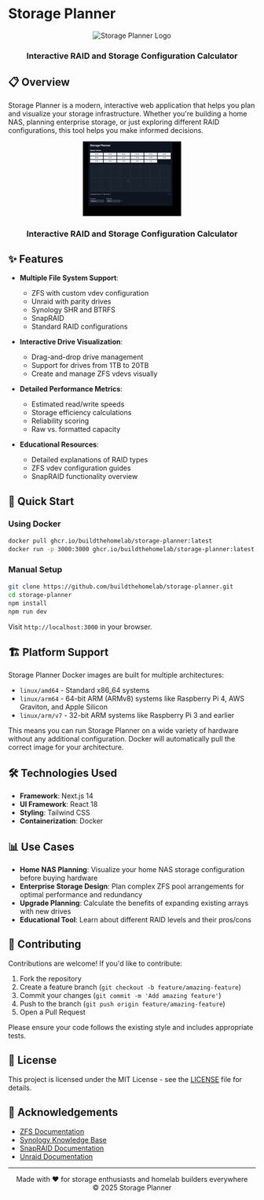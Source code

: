 # Storage Planner
<div align="center">
  <img src="https://raw.githubusercontent.com/buildthehomelab/storage-planner/main/public/storage-planner-logo.png" alt="Storage Planner Logo" width="200">
  <br>
  <h3>Interactive RAID and Storage Configuration Calculator</h3>
</div>

## 📋 Overview

Storage Planner is a modern, interactive web application that helps you plan and visualize your storage infrastructure. Whether you're building a home NAS, planning enterprise storage, or just exploring different RAID configurations, this tool helps you make informed decisions.

<div align="center">
  <img src="https://github.com/buildthehomelab/storage-planner/blob/main/public/storage-planner.gif"  width="200">
  <br>
  <h3>Interactive RAID and Storage Configuration Calculator</h3>
</div>

## ✨ Features

- **Multiple File System Support**:
  - ZFS with custom vdev configuration
  - Unraid with parity drives
  - Synology SHR and BTRFS
  - SnapRAID
  - Standard RAID configurations

- **Interactive Drive Visualization**:
  - Drag-and-drop drive management
  - Support for drives from 1TB to 20TB
  - Create and manage ZFS vdevs visually

- **Detailed Performance Metrics**:
  - Estimated read/write speeds
  - Storage efficiency calculations
  - Reliability scoring
  - Raw vs. formatted capacity

- **Educational Resources**:
  - Detailed explanations of RAID types
  - ZFS vdev configuration guides
  - SnapRAID functionality overview

## 🚀 Quick Start

### Using Docker

```bash
docker pull ghcr.io/buildthehomelab/storage-planner:latest
docker run -p 3000:3000 ghcr.io/buildthehomelab/storage-planner:latest
```

### Manual Setup

```bash
git clone https://github.com/buildthehomelab/storage-planner.git
cd storage-planner
npm install
npm run dev
```

Visit `http://localhost:3000` in your browser.

## 🏗️ Platform Support

Storage Planner Docker images are built for multiple architectures:

- `linux/amd64` - Standard x86_64 systems
- `linux/arm64` - 64-bit ARM (ARMv8) systems like Raspberry Pi 4, AWS Graviton, and Apple Silicon
- `linux/arm/v7` - 32-bit ARM systems like Raspberry Pi 3 and earlier

This means you can run Storage Planner on a wide variety of hardware without any additional configuration. Docker will automatically pull the correct image for your architecture.

## 🛠️ Technologies Used

- **Framework**: Next.js 14
- **UI Framework**: React 18
- **Styling**: Tailwind CSS
- **Containerization**: Docker

## 📊 Use Cases

- **Home NAS Planning**: Visualize your home NAS storage configuration before buying hardware
- **Enterprise Storage Design**: Plan complex ZFS pool arrangements for optimal performance and redundancy
- **Upgrade Planning**: Calculate the benefits of expanding existing arrays with new drives
- **Educational Tool**: Learn about different RAID levels and their pros/cons

## 🤝 Contributing

Contributions are welcome! If you'd like to contribute:

1. Fork the repository
2. Create a feature branch (`git checkout -b feature/amazing-feature`)
3. Commit your changes (`git commit -m 'Add amazing feature'`)
4. Push to the branch (`git push origin feature/amazing-feature`)
5. Open a Pull Request

Please ensure your code follows the existing style and includes appropriate tests.

## 📝 License

This project is licensed under the MIT License - see the [LICENSE](LICENSE) file for details.

## 🙏 Acknowledgements

- [ZFS Documentation](https://openzfs.github.io/openzfs-docs/)
- [Synology Knowledge Base](https://www.synology.com/en-global/knowledgebase)
- [SnapRAID Documentation](https://www.snapraid.it/manual)
- [Unraid Documentation](https://wiki.unraid.net/)

---

<div align="center">
  Made with ❤️ for storage enthusiasts and homelab builders everywhere
  <br>
  © 2025 Storage Planner
</div>
